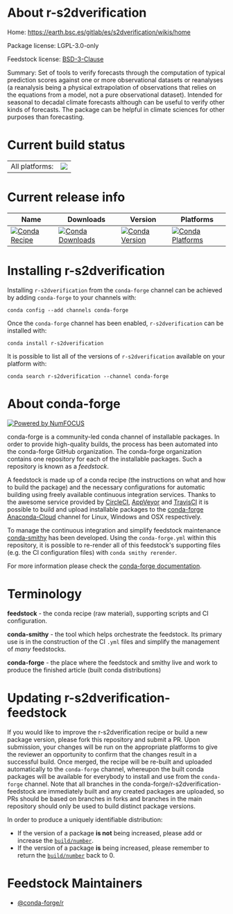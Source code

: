 About r-s2dverification
=======================

Home: https://earth.bsc.es/gitlab/es/s2dverification/wikis/home

Package license: LGPL-3.0-only

Feedstock license: [BSD-3-Clause](https://github.com/conda-forge/r-s2dverification-feedstock/blob/master/LICENSE.txt)

Summary: Set of tools to verify forecasts through the computation of typical prediction scores against one or more observational datasets or reanalyses (a reanalysis being a physical extrapolation of observations that relies on the equations from a model, not a pure observational dataset). Intended for seasonal to decadal climate forecasts although can be useful to verify other kinds of forecasts. The package can be helpful in climate sciences for other purposes than forecasting.

Current build status
====================


<table><tr><td>All platforms:</td>
    <td>
      <a href="https://dev.azure.com/conda-forge/feedstock-builds/_build/latest?definitionId=10503&branchName=master">
        <img src="https://dev.azure.com/conda-forge/feedstock-builds/_apis/build/status/r-s2dverification-feedstock?branchName=master">
      </a>
    </td>
  </tr>
</table>

Current release info
====================

| Name | Downloads | Version | Platforms |
| --- | --- | --- | --- |
| [![Conda Recipe](https://img.shields.io/badge/recipe-r--s2dverification-green.svg)](https://anaconda.org/conda-forge/r-s2dverification) | [![Conda Downloads](https://img.shields.io/conda/dn/conda-forge/r-s2dverification.svg)](https://anaconda.org/conda-forge/r-s2dverification) | [![Conda Version](https://img.shields.io/conda/vn/conda-forge/r-s2dverification.svg)](https://anaconda.org/conda-forge/r-s2dverification) | [![Conda Platforms](https://img.shields.io/conda/pn/conda-forge/r-s2dverification.svg)](https://anaconda.org/conda-forge/r-s2dverification) |

Installing r-s2dverification
============================

Installing `r-s2dverification` from the `conda-forge` channel can be achieved by adding `conda-forge` to your channels with:

```
conda config --add channels conda-forge
```

Once the `conda-forge` channel has been enabled, `r-s2dverification` can be installed with:

```
conda install r-s2dverification
```

It is possible to list all of the versions of `r-s2dverification` available on your platform with:

```
conda search r-s2dverification --channel conda-forge
```


About conda-forge
=================

[![Powered by NumFOCUS](https://img.shields.io/badge/powered%20by-NumFOCUS-orange.svg?style=flat&colorA=E1523D&colorB=007D8A)](http://numfocus.org)

conda-forge is a community-led conda channel of installable packages.
In order to provide high-quality builds, the process has been automated into the
conda-forge GitHub organization. The conda-forge organization contains one repository
for each of the installable packages. Such a repository is known as a *feedstock*.

A feedstock is made up of a conda recipe (the instructions on what and how to build
the package) and the necessary configurations for automatic building using freely
available continuous integration services. Thanks to the awesome service provided by
[CircleCI](https://circleci.com/), [AppVeyor](https://www.appveyor.com/)
and [TravisCI](https://travis-ci.com/) it is possible to build and upload installable
packages to the [conda-forge](https://anaconda.org/conda-forge)
[Anaconda-Cloud](https://anaconda.org/) channel for Linux, Windows and OSX respectively.

To manage the continuous integration and simplify feedstock maintenance
[conda-smithy](https://github.com/conda-forge/conda-smithy) has been developed.
Using the ``conda-forge.yml`` within this repository, it is possible to re-render all of
this feedstock's supporting files (e.g. the CI configuration files) with ``conda smithy rerender``.

For more information please check the [conda-forge documentation](https://conda-forge.org/docs/).

Terminology
===========

**feedstock** - the conda recipe (raw material), supporting scripts and CI configuration.

**conda-smithy** - the tool which helps orchestrate the feedstock.
                   Its primary use is in the construction of the CI ``.yml`` files
                   and simplify the management of *many* feedstocks.

**conda-forge** - the place where the feedstock and smithy live and work to
                  produce the finished article (built conda distributions)


Updating r-s2dverification-feedstock
====================================

If you would like to improve the r-s2dverification recipe or build a new
package version, please fork this repository and submit a PR. Upon submission,
your changes will be run on the appropriate platforms to give the reviewer an
opportunity to confirm that the changes result in a successful build. Once
merged, the recipe will be re-built and uploaded automatically to the
`conda-forge` channel, whereupon the built conda packages will be available for
everybody to install and use from the `conda-forge` channel.
Note that all branches in the conda-forge/r-s2dverification-feedstock are
immediately built and any created packages are uploaded, so PRs should be based
on branches in forks and branches in the main repository should only be used to
build distinct package versions.

In order to produce a uniquely identifiable distribution:
 * If the version of a package **is not** being increased, please add or increase
   the [``build/number``](https://conda.io/docs/user-guide/tasks/build-packages/define-metadata.html#build-number-and-string).
 * If the version of a package **is** being increased, please remember to return
   the [``build/number``](https://conda.io/docs/user-guide/tasks/build-packages/define-metadata.html#build-number-and-string)
   back to 0.

Feedstock Maintainers
=====================

* [@conda-forge/r](https://github.com/conda-forge/r/)

